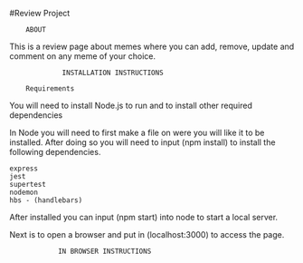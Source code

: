 #Review Project

        ABOUT

This is a review page about memes where you can add, remove, update and comment on any meme of your choice.

                 INSTALLATION INSTRUCTIONS

        Requirements

You will need to install Node.js to run and to install other required dependencies

In Node you will need to first make a file on were you will like it to be installed. After doing so you will need to input (npm install) to install the following dependencies.

    express
    jest
    supertest
    nodemon
    hbs - (handlebars)

After installed you can input (npm start) into node to start a local server.

Next is to open a browser and put in (localhost:3000) to access the page.

                IN BROWSER INSTRUCTIONS
